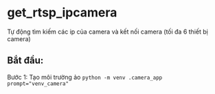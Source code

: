 # get_rtsp_ipcamera
Tự động tìm  kiếm các ip của camera và kết nối camera (tối đa 6 thiết bị camera)
## Bắt đầu:
Bước 1: Tạo môi trường ảo
`python -m venv .camera_app prompt="venv_camera"`
